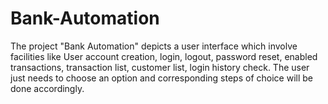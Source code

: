 ﻿# Bank-Automation
 
 The project "Bank Automation" depicts a user interface which involve facilities like User account creation, login, logout, password reset, enabled transactions, transaction list, customer list, login history check. The user just needs to choose an option and corresponding steps of choice will be done accordingly.
